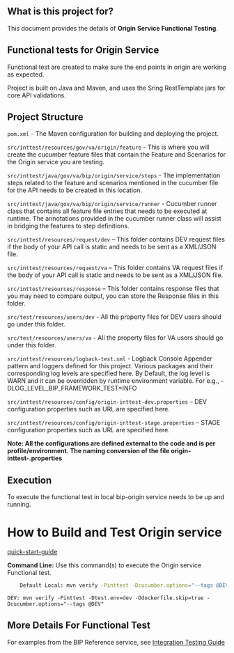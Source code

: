 ## What is this project for?
This document provides the details of **Origin Service Functional Testing**.

## Functional tests for Origin Service
Functional test are created to make sure the end points in origin are working as expected.

Project is built on Java and Maven, and uses the Sring RestTemplate jars for core API validations.

## Project Structure

`pom.xml` - The Maven configuration for building and deploying the project.

`src/inttest/resources/gov/va/origin/feature` - This is where you will create the cucumber feature files that contain the Feature
and Scenarios for the Origin service you are testing.

`src/inttest/java/gov/va/bip/origin/service/steps` - The implementation steps related to the feature
and scenarios mentioned in the cucumber file for the API needs to be created in this location. 

`src/inttest/java/gov/va/bip/origin/service/runner` - Cucumber runner class that contains all feature file entries that needs to be executed at runtime.
The annotations provided in the cucumber runner class will assist in bridging the features to step definitions.

`src/inttest/resources/request/dev` – This folder contains DEV request files if the body of your API call is static and needs to be sent as a XML/JSON file.

`src/inttest/resources/request/va` – This folder contains VA request files if the body of your API call is static and needs to be sent as a XML/JSON file.

`src/inttest/resources/response` – This folder contains response files that you may need to compare output, you can store the Response files in this folder. 

`src/test/resources/users/dev` - All the property files for DEV users should go under this folder.

`src/test/resources/users/va` - All the property files for VA users should go under this folder.

`src/inttest/resources/logback-test.xml` - Logback Console Appender pattern and loggers defined for this project.
Various packages and their corresponding log levels are specified here. By Default, the log level is WARN and it can be overridden by runtime environment variable. For e.g., -DLOG_LEVEL_BIP_FRAMEWORK_TEST=INFO

`src/inttest/resources/config/origin-inttest-dev.properties` – DEV configuration properties such as URL are specified here.

`src/inttest/resources/config/origin-inttest-stage.properties` – STAGE configuration properties such as URL are specified here.

**Note: All the configurations are defined external to the code and is per profile/environment. The naming conversion of the file
origin-inttest-<env>.properties**

## Execution

To execute the functional test in local bip-origin service needs to be up and running.

# How to Build and Test Origin service
[quick-start-guide](/docs/quick-start-guide.md)

**Command Line:** Use this command(s) to execute the Origin service Functional test. 
```bash
    Default Local: mvn verify -Pinttest -Dcucumber.options="--tags @DEV"
```
    DEV: mvn verify -Pinttest -Dtest.env=dev -Ddockerfile.skip=true -Dcucumber.options="--tags @DEV"


## More Details For Functional Test
For examples from the BIP Reference service, see [Integration Testing Guide](https://github.ec.va.gov/EPMO/bip-reference-person/tree/master/bip-reference-inttest)

